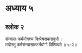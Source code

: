 # अध्याय ५

## श्लोक २

संन्यासः कर्मयोगश्च निःश्रेयसकरावुभौ ।<br>तयोस्तु कर्मसंन्यासात्कर्मयोगो विशिष्यते ॥ ५-२॥<br><br>

